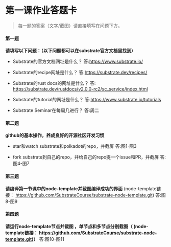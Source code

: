 # 第一课作业答题卡

> 每一题的答案（文字/截图）请直接填写在问题下方。

#### 第一题

**请填写以下问题：（以下问题都可以在substrate官方文档里找到）**

- Substrate的官方文档网址是什么？
答:https://www.substrate.io/


- Substrate的recipe网址是什么？
答:https://substrate.dev/recipes/


- Substrate的rust docs的网址是什么？
答: https://substrate.dev/rustdocs/v2.0.0-rc2/sc_service/index.html


- Substrate的tutorial的网址是什么？
答:https://www.substrate.io/tutorials


- Substrate Seminar在每周几进行？
答:周二


#### 第二题

**github的基本操作，养成良好的开源社区开发习惯**

- star和watch substrate和polkadot的repo，并截屏
答:图1-图3


- fork substrate到自己的repo，并给自己的repo提一个issue和PR，并截屏
答:图4-图7




#### 第三题

**请编译第一节课中的node-template并截图编译成功的界面** (node-template链接： https://github.com/SubstrateCourse/substrate-node-template.git)
答:图8-图9


#### 第四题

**请运行node-template节点并截图 ，单节点和多节点分别截图（ (node-template链接： https://github.com/SubstrateCourse/substrate-node-template.git)）**
答:图10-图11
